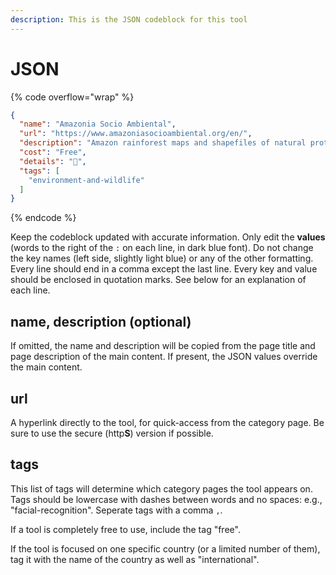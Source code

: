 ```yaml
---
description: This is the JSON codeblock for this tool
---
```


# JSON

{% code overflow="wrap" %}
```json
{
  "name": "Amazonia Socio Ambiental",
  "url": "https://www.amazoniasocioambiental.org/en/",
  "description": "Amazon rainforest maps and shapefiles of natural protected areas, concessions, indigenous territories, oil, mining, roads, fires, deforestation in bolivia, brazil, colombia, ecuador, guyanas and suriname, peru, venezuela",
  "cost": "Free",
  "details": "🌳",
  "tags": [
    "environment-and-wildlife"
  ]
}
```
{% endcode %}

Keep the codeblock updated with accurate information. Only edit the **values** (words to the right of the `:` on each line, in dark blue font). Do not change the key names (left side, slightly light blue) or any of the other formatting. Every line should end in a comma except the last line. Every key and value should be enclosed in quotation marks. See below for an explanation of each line.&#x20;

## name, description (optional)

If omitted, the name and description will be copied from the page title and page description of the main content. If present, the JSON values override the main content.

## url

A hyperlink directly to the tool, for quick-access from the category page. Be sure to use the secure (http**S**) version if possible.

## tags

This list of tags will determine which category pages the tool appears on. Tags should be lowercase with dashes between words and no spaces: e.g., "facial-recognition". Seperate tags with a comma `,`.

If a tool is completely free to use, include the tag "free".

If the tool is focused on one specific country (or a limited number of them), tag it with the name of the country as well as "international".

